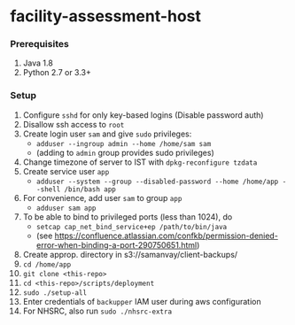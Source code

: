 # facility-assessment-host

### Prerequisites
1. Java 1.8
2. Python 2.7 or 3.3+

### Setup
1. Configure `sshd` for only key-based logins (Disable password auth)
2. Disallow ssh access to `root`
3. Create login user `sam` and give `sudo` privileges:
    * `adduser --ingroup admin --home /home/sam sam` 
    * (adding to `admin` group provides sudo privileges)
4. Change timezone of server to IST with `dpkg-reconfigure tzdata`
5. Create service user `app`
    * `adduser --system --group --disabled-password --home /home/app --shell /bin/bash app`
6. For convenience, add user `sam` to group `app`
    * `adduser sam app`
7. To be able to bind to privileged ports (less than 1024), do 
    * `setcap cap_net_bind_service+ep /path/to/bin/java` 
    * (see https://confluence.atlassian.com/confkb/permission-denied-error-when-binding-a-port-290750651.html)
8. Create approp. directory in s3://samanvay/client-backups/ 
9. `cd /home/app`
10. `git clone <this-repo>`    
11. `cd <this-repo>/scripts/deployment`
12. `sudo ./setup-all`
13. Enter credentials of `backupper` IAM user during aws configuration
14. For NHSRC, also run `sudo ./nhsrc-extra`
